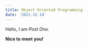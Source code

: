 ```yaml
---
title: Object Oriented Programming
date: '2021-12-14'
---
```


Hello, I am _Post One._

**Nice to meet you!**